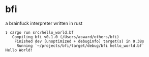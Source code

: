 # bfi

a brainfuck interpreter written in rust

```
❯ cargo run src/hello_world.bf
   Compiling bfi v0.1.0 (/Users/asward/others/bfi)
    Finished dev [unoptimized + debuginfo] target(s) in 0.38s
     Running `~/projects/bfi/target/debug/bfi hello_world.bf`
Hello World!
```